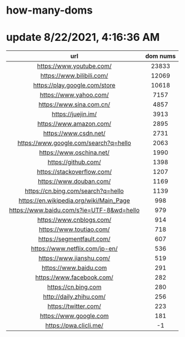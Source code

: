 # how-many-doms

# update 8/22/2021, 4:16:36 AM

url | dom nums
:-: | :-:
https://www.youtube.com/ | 23833
https://www.bilibili.com/ | 12069
https://play.google.com/store | 10618
https://www.yahoo.com/ | 7157
https://www.sina.com.cn/ | 4857
https://juejin.im/ | 3913
https://www.amazon.com/ | 2895
https://www.csdn.net/ | 2731
https://www.google.com/search?q=hello | 2063
https://www.oschina.net/ | 1990
https://github.com/ | 1398
https://stackoverflow.com/ | 1207
https://www.douban.com/ | 1169
https://cn.bing.com/search?q=hello | 1139
https://en.wikipedia.org/wiki/Main_Page | 998
https://www.baidu.com/s?ie=UTF-8&wd=hello | 979
https://www.cnblogs.com/ | 914
https://www.toutiao.com/ | 718
https://segmentfault.com/ | 607
https://www.netflix.com/jp-en/ | 536
https://www.jianshu.com/ | 519
https://www.baidu.com | 291
https://www.facebook.com/ | 282
https://cn.bing.com | 280
http://daily.zhihu.com/ | 256
https://twitter.com/ | 223
https://www.google.com | 181
https://pwa.clicli.me/ | -1
